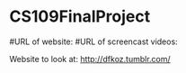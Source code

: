 # CS109FinalProject

#URL of website:
#URL of screencast videos:


Website to look at: http://dfkoz.tumblr.com/
